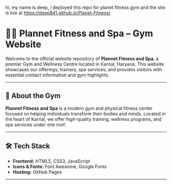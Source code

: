 hi, my name is deep, i deployed this repo for planet fitness gym and the 
site is live at https://deep841.github.io/Planet-Fitness/
# 🏋️‍♂️ Plannet Fitness and Spa – Gym Website

Welcome to the official website repository of **Plannet Fitness and Spa**, a premier Gym and Wellness Centre located in Karnal, Haryana. This website showcases our offerings, trainers, spa services, and provides visitors with essential contact information and gym highlights.

---

## 📍 About the Gym

**Plannet Fitness and Spa** is a modern gym and physical fitness center focused on helping individuals transform their bodies and minds. Located in the heart of Karnal, we offer high-quality training, wellness programs, and spa services under one roof.

---

## 🛠 Tech Stack

- **Frontend:** HTML5, CSS3, JavaScript
- **Icons & Fonts:** Font Awesome, Google Fonts
- **Hosting:** GitHub Pages

---
